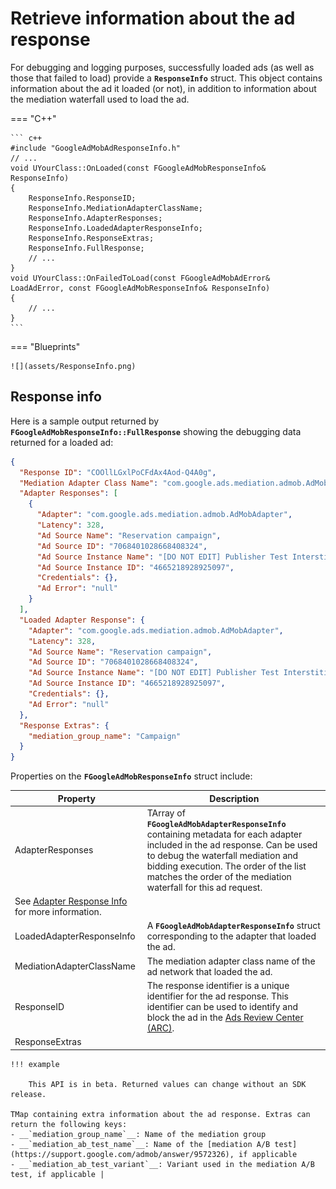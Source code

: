 # Retrieve information about the ad response

For debugging and logging purposes, successfully loaded ads (as well as those that failed to load) provide a __`ResponseInfo`__ struct. This object contains information about the ad it loaded (or not), in addition to information about the mediation waterfall used to load the ad.

=== "C++"

    ``` c++
    #include "GoogleAdMobAdResponseInfo.h"
    // ...
    void UYourClass::OnLoaded(const FGoogleAdMobResponseInfo& ResponseInfo)
    {
        ResponseInfo.ResponseID;
        ResponseInfo.MediationAdapterClassName;
        ResponseInfo.AdapterResponses;
        ResponseInfo.LoadedAdapterResponseInfo;
        ResponseInfo.ResponseExtras;
        ResponseInfo.FullResponse;
        // ...
    }
    void UYourClass::OnFailedToLoad(const FGoogleAdMobAdError& LoadAdError, const FGoogleAdMobResponseInfo& ResponseInfo)
    {
        // ...
    }
    ```

=== "Blueprints"

    ![](assets/ResponseInfo.png)

## Response info

Here is a sample output returned by __`FGoogleAdMobResponseInfo::FullResponse`__ showing the debugging data returned for a loaded ad:

``` json
{
  "Response ID": "COOllLGxlPoCFdAx4Aod-Q4A0g",
  "Mediation Adapter Class Name": "com.google.ads.mediation.admob.AdMobAdapter",
  "Adapter Responses": [
    {
      "Adapter": "com.google.ads.mediation.admob.AdMobAdapter",
      "Latency": 328,
      "Ad Source Name": "Reservation campaign",
      "Ad Source ID": "7068401028668408324",
      "Ad Source Instance Name": "[DO NOT EDIT] Publisher Test Interstitial",
      "Ad Source Instance ID": "4665218928925097",
      "Credentials": {},
      "Ad Error": "null"
    }
  ],
  "Loaded Adapter Response": {
    "Adapter": "com.google.ads.mediation.admob.AdMobAdapter",
    "Latency": 328,
    "Ad Source Name": "Reservation campaign",
    "Ad Source ID": "7068401028668408324",
    "Ad Source Instance Name": "[DO NOT EDIT] Publisher Test Interstitial",
    "Ad Source Instance ID": "4665218928925097",
    "Credentials": {},
    "Ad Error": "null"
  },
  "Response Extras": {
    "mediation_group_name": "Campaign"
  }
}
```

Properties on the __`FGoogleAdMobResponseInfo`__ struct include:

| Property | Description |
| -------- | ----------- |
| AdapterResponses | TArray of __`FGoogleAdMobAdapterResponseInfo`__ containing metadata for each adapter included in the ad response. Can be used to debug the waterfall mediation and bidding execution. The order of the list matches the order of the mediation waterfall for this ad request.
See [Adapter Response Info]() for more information. |
| LoadedAdapterResponseInfo | A __`FGoogleAdMobAdapterResponseInfo`__ struct corresponding to the adapter that loaded the ad. |
| MediationAdapterClassName | The mediation adapter class name of the ad network that loaded the ad. |
| ResponseID | The response identifier is a unique identifier for the ad response. This identifier can be used to identify and block the ad in the [Ads Review Center (ARC)](https://support.google.com/admob/answer/3480906). |
| ResponseExtras | 
    
    !!! example 
        
        This API is in beta. Returned values can change without an SDK release.
        
    TMap containing extra information about the ad response. Extras can return the following keys: 
    - __`mediation_group_name`__: Name of the mediation group
    - __`mediation_ab_test_name`__: Name of the [mediation A/B test](https://support.google.com/admob/answer/9572326), if applicable
    - __`mediation_ab_test_variant`__: Variant used in the mediation A/B test, if applicable |

